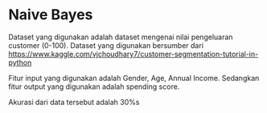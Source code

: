 # Naive Bayes

Dataset yang digunakan adalah dataset mengenai nilai pengeluaran customer (0-100). Dataset yang digunakan bersumber dari https://www.kaggle.com/vjchoudhary7/customer-segmentation-tutorial-in-python

Fitur input yang digunakan adalah Gender, Age, Annual Income. Sedangkan fitur output yang digunakan adalah spending score. 

Akurasi dari data tersebut adalah 30%s
